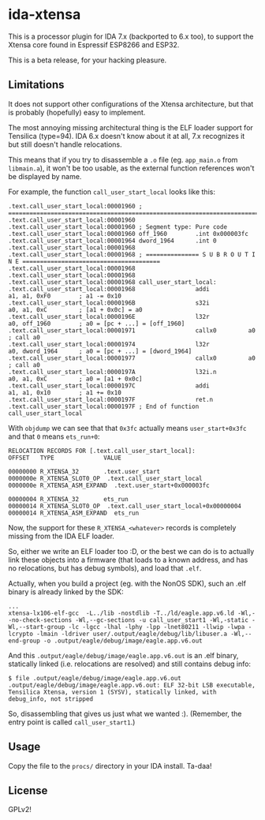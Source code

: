 # ida-xtensa
This is a processor plugin for IDA 7.x (backported to 6.x too), to support the Xtensa core found in
Espressif ESP8266 and ESP32.

This is a beta release, for your hacking pleasure.

## Limitations
It does not support other configurations of the Xtensa architecture, but that is probably
(hopefully) easy to implement.

The most annoying missing architectural thing is the ELF loader support for Tensilica (type=94).
IDA 6.x doesn't know about it at all, 7.x recognizes it but still doesn't handle relocations.

This means that if you try to disassemble a `.o` file (eg. `app_main.o` from `libmain.a`), it won't be too usable, as the external function references won't be displayed by name.

For example, the function `call_user_start_local` looks like this:

```
.text.call_user_start_local:00001960 ; ===========================================================================
.text.call_user_start_local:00001960
.text.call_user_start_local:00001960 ; Segment type: Pure code
.text.call_user_start_local:00001960 off_1960        .int 0x000003fc
.text.call_user_start_local:00001964 dword_1964      .int 0
.text.call_user_start_local:00001968
.text.call_user_start_local:00001968 ; =============== S U B R O U T I N E =======================================
.text.call_user_start_local:00001968
.text.call_user_start_local:00001968
.text.call_user_start_local:00001968 call_user_start_local:
.text.call_user_start_local:00001968                 addi           a1, a1, 0xF0        ; a1 -= 0x10
.text.call_user_start_local:0000196B                 s32i           a0, a1, 0xC         ; [a1 + 0x0c] = a0
.text.call_user_start_local:0000196E                 l32r           a0, off_1960        ; a0 = [pc + ...] = [off_1960]
.text.call_user_start_local:00001971                 callx0         a0                  ; call a0
.text.call_user_start_local:00001974                 l32r           a0, dword_1964      ; a0 = [pc + ...] = [dword_1964]
.text.call_user_start_local:00001977                 callx0         a0                  ; call a0
.text.call_user_start_local:0000197A                 l32i.n         a0, a1, 0xC         ; a0 = [a1 + 0x0c]
.text.call_user_start_local:0000197C                 addi           a1, a1, 0x10        ; a1 += 0x10
.text.call_user_start_local:0000197F                 ret.n
.text.call_user_start_local:0000197F ; End of function call_user_start_local
```

With `objdump` we can see that that `0x3fc` actually means `user_start+0x3fc` and that `0` means `ets_run+0`:

```
RELOCATION RECORDS FOR [.text.call_user_start_local]:
OFFSET   TYPE              VALUE

00000000 R_XTENSA_32       .text.user_start
0000000e R_XTENSA_SLOT0_OP  .text.call_user_start_local
0000000e R_XTENSA_ASM_EXPAND  .text.user_start+0x000003fc

00000004 R_XTENSA_32       ets_run
00000014 R_XTENSA_SLOT0_OP  .text.call_user_start_local+0x00000004
00000014 R_XTENSA_ASM_EXPAND  ets_run
```

Now, the support for these `R_XTENSA_<whatever>` records is completely missing from the IDA ELF loader.

So, either we write an ELF loader too :D, or the best we can do is to actually link these
objects into a firmware (that loads to a known address, and has no relocations, but has
debug symbols), and load that `.elf`.

Actually, when you build a project (eg. with the NonOS SDK), such an .elf binary is already linked by
the SDK:
```
...
xtensa-lx106-elf-gcc  -L../lib -nostdlib -T../ld/eagle.app.v6.ld -Wl,--no-check-sections -Wl,--gc-sections -u call_user_start1 -Wl,-static -Wl,--start-group -lc -lgcc -lhal -lphy -lpp -lnet80211 -llwip -lwpa -lcrypto -lmain -ldriver user/.output/eagle/debug/lib/libuser.a -Wl,--end-group -o .output/eagle/debug/image/eagle.app.v6.out
```

And this `.output/eagle/debug/image/eagle.app.v6.out` is an .elf binary, statically linked (i.e. relocations are
resolved) and still contains debug info:
```
$ file .output/eagle/debug/image/eagle.app.v6.out
.output/eagle/debug/image/eagle.app.v6.out: ELF 32-bit LSB executable, Tensilica Xtensa, version 1 (SYSV), statically linked, with debug_info, not stripped
```

So, disassembling that gives us just what we wanted :). (Remember, the entry point is called `call_user_start1`.)


## Usage
Copy the file to the `procs/` directory in your IDA install. Ta-daa!

## License
GPLv2!
